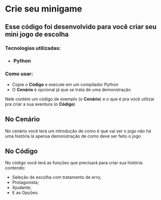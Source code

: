 # Crie seu minigame
 
<h2>Esse código foi desenvolvido para você criar seu mini jogo de escolha</h2>

<h3>Tecnologias utilizadas:<h3>
<ul>
<li>Python</li>
</ul>

<h3>Como usar:</h3>
<ul>
<li>Copie o <strong>Código</strong> e execute em um compilador Python</li>
<li>O <strong>Cenário</strong> é opcional já que se trata de uma demonstração</li>
</ul>
Nele contém um código de exemplo (o <strong>Cenário</strong>) e o que é pra você utilizar pra criar a sua aventura (o <strong>Código</strong>)

<h2>No Cenário</h2>
No cenário você terá um introdução de como é que vai ser o jogo
não há uma história lá apensa demonstração de como deve ser feito o jogo

<h2>No Código</h2>
No código você terá as funções que precisará para criar sua história.
contendo:
<ul>
<li>Seleção de escolha com tratamento de erro;</li>
<li>Protagonista;</li>
<li>Ajudante;</li>
<li>E as Opções.</li>
</ul>

